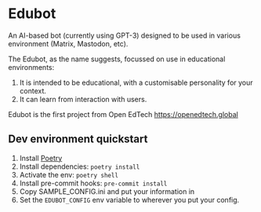 # Edubot

An AI-based bot (currently using GPT-3) designed to be used in various environment (Matrix, Mastodon, etc).

The Edubot, as the name suggests, focussed on use in educational environments:
  1. It is intended to be educational, with a customisable personality for your context.
  1. It can learn from interaction with users.
  
Edubot is the first project from Open EdTech  https://openedtech.global 


## Dev environment quickstart
1. Install [Poetry](https://python-poetry.org/docs/)
1. Install dependencies: `poetry install`
1. Activate the env: `poetry shell`
1. Install pre-commit hooks: `pre-commit install`
1. Copy SAMPLE_CONFIG.ini and put your information in
1. Set the `EDUBOT_CONFIG` env variable to wherever you put your config.
